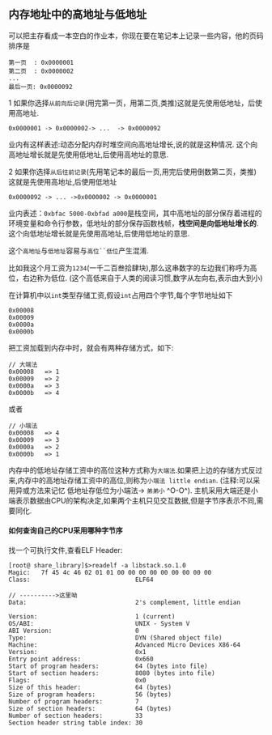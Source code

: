 ## 内存地址中的高地址与低地址

可以把主存看成一本空白的作业本，你现在要在笔记本上记录一些内容，他的页码排序是

    第一页  : 0x0000001
    第二页  : 0x0000002
    ...
    最后一页: 0x0000092

1 如果你选择`从前向后记录`(用完第一页，用第二页,类推)这就是先使用低地址，后使用高地址.

    0x0000001 -> 0x0000002-> ...  -> 0x0000092

业内有这样表述:动态分配内存时堆空间向高地址增长,说的就是这种情况.
这个向高地址增长就是先使用低地址,后使用高地址的意思.

2 如果你选择`从后往前记录`(先用笔记本的最后一页,用完后使用倒数第二页，类推) 这就是先使用高地址,后使用低地址

    0x0000092 -> ... ->0x0000002 -> 0x0000001
    
业内表述：`0xbfac 5000-0xbfad a000`是栈空间，其中高地址的部分保存着进程的环境变量和命令行参数，低地址的部分保存函数栈帧，**栈空间是向低地址增长的**.
这个向低地址增长就是先使用高地址,后使用低地址的意思.
    
这个`高地址`与`低地址`容易与`高位``低位`产生混淆.

比如我这个月工资为`1234`(一千二百叁拾肆块),那么这串数字的左边我们称呼为高位，右边称为低位.
(这个高低来自于人类的阅读习惯,数字从左向右,表示由大到小)

在计算机中以`int`类型存储工资,假设`int`占用四个字节,每个字节地址如下
    
    0x00008
    0x00009
    0x0000a 
    0x0000b
 
把工资加载到内存中时，就会有两种存储方式，如下:

    // 大端法
    0x00008   => 1
    0x00009   => 2
    0x0000a   => 3 
    0x0000b   => 4
    
或者
    
    // 小端法
    0x00008   => 4
    0x00009   => 3
    0x0000a   => 2 
    0x0000b   => 1    

内存中的低地址存储工资中的高位这种方式称为`大端法`.如果把上边的存储方式反过来,内存中的高地址存储工资中的高位,则称为`小端法 little endian`.
(注释:可以采用异或方法来记忆 低地址存低位为小端法-> `弟弟小` ^O-O^).
主机采用大端还是小端表示数据由CPU的架构决定,如果两个主机只见交互数据,但是字节序表示不同,需要同化.

#### 如何查询自己的CPU采用哪种字节序

找一个可执行文件,查看ELF Header:

    [root@ share_library]$>readelf -a libstack.so.1.0 
    Magic:   7f 45 4c 46 02 01 01 00 00 00 00 00 00 00 00 00 
    Class:                             ELF64
    
    // ---------->这里呦
    Data:                              2's complement, little endian  
    
    Version:                           1 (current)
    OS/ABI:                            UNIX - System V
    ABI Version:                       0
    Type:                              DYN (Shared object file)
    Machine:                           Advanced Micro Devices X86-64
    Version:                           0x1
    Entry point address:               0x660
    Start of program headers:          64 (bytes into file)
    Start of section headers:          8080 (bytes into file)
    Flags:                             0x0
    Size of this header:               64 (bytes)
    Size of program headers:           56 (bytes)
    Number of program headers:         7
    Size of section headers:           64 (bytes)
    Number of section headers:         33
    Section header string table index: 30

